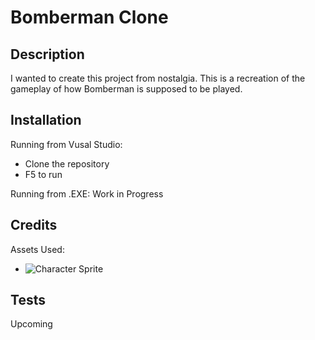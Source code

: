 # Bomberman Clone

## Description
I wanted to create this project from nostalgia. This is a recreation of the gameplay of how Bomberman is supposed to be played.

## Installation
Running from Vusal Studio:
* Clone the repository
* F5 to run

Running from .EXE:
Work in Progress

## Credits
Assets Used:

* ![Character Sprite](https://craftpix.net/freebies/free-fantasy-chibi-female-sprites-pixel-art/)


## Tests
Upcoming
